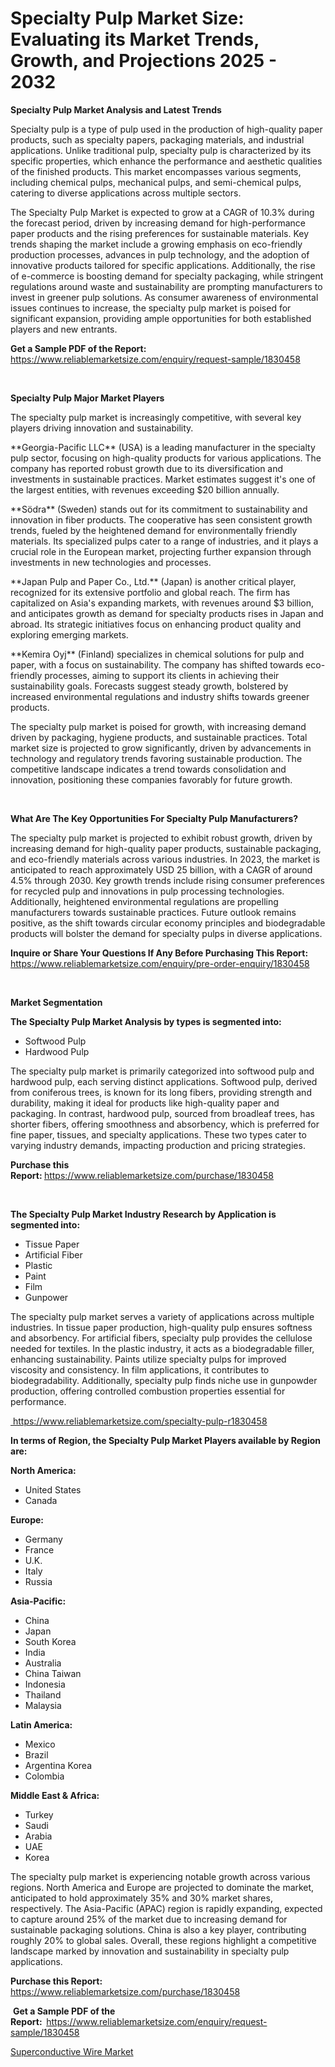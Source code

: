 <p><h1>Specialty Pulp Market Size: Evaluating its Market Trends, Growth, and Projections 2025 - 2032</h1></p><p><strong>Specialty Pulp Market Analysis and Latest Trends</strong></p>
<p><p>Specialty pulp is a type of pulp used in the production of high-quality paper products, such as specialty papers, packaging materials, and industrial applications. Unlike traditional pulp, specialty pulp is characterized by its specific properties, which enhance the performance and aesthetic qualities of the finished products. This market encompasses various segments, including chemical pulps, mechanical pulps, and semi-chemical pulps, catering to diverse applications across multiple sectors.</p><p>The Specialty Pulp Market is expected to grow at a CAGR of 10.3% during the forecast period, driven by increasing demand for high-performance paper products and the rising preferences for sustainable materials. Key trends shaping the market include a growing emphasis on eco-friendly production processes, advances in pulp technology, and the adoption of innovative products tailored for specific applications. Additionally, the rise of e-commerce is boosting demand for specialty packaging, while stringent regulations around waste and sustainability are prompting manufacturers to invest in greener pulp solutions. As consumer awareness of environmental issues continues to increase, the specialty pulp market is poised for significant expansion, providing ample opportunities for both established players and new entrants.</p></p>
<p><strong>Get a Sample PDF of the Report:&nbsp;</strong> <a href="https://www.reliablemarketsize.com/enquiry/request-sample/1830458?utm_campaign=3367&utm_medium=2&utm_source=Github&utm_content=ia&utm_term=01042025&utm_id=specialty-pulp">https://www.reliablemarketsize.com/enquiry/request-sample/1830458</a></p>
<p>&nbsp;</p>
<p><strong>Specialty Pulp Major Market Players</strong></p>
<p><p>The specialty pulp market is increasingly competitive, with several key players driving innovation and sustainability. </p><p>**Georgia-Pacific LLC** (USA) is a leading manufacturer in the specialty pulp sector, focusing on high-quality products for various applications. The company has reported robust growth due to its diversification and investments in sustainable practices. Market estimates suggest it's one of the largest entities, with revenues exceeding $20 billion annually.</p><p>**Södra** (Sweden) stands out for its commitment to sustainability and innovation in fiber products. The cooperative has seen consistent growth trends, fueled by the heightened demand for environmentally friendly materials. Its specialized pulps cater to a range of industries, and it plays a crucial role in the European market, projecting further expansion through investments in new technologies and processes.</p><p>**Japan Pulp and Paper Co., Ltd.** (Japan) is another critical player, recognized for its extensive portfolio and global reach. The firm has capitalized on Asia's expanding markets, with revenues around $3 billion, and anticipates growth as demand for specialty products rises in Japan and abroad. Its strategic initiatives focus on enhancing product quality and exploring emerging markets.</p><p>**Kemira Oyj** (Finland) specializes in chemical solutions for pulp and paper, with a focus on sustainability. The company has shifted towards eco-friendly processes, aiming to support its clients in achieving their sustainability goals. Forecasts suggest steady growth, bolstered by increased environmental regulations and industry shifts towards greener products.</p><p>The specialty pulp market is poised for growth, with increasing demand driven by packaging, hygiene products, and sustainable practices. Total market size is projected to grow significantly, driven by advancements in technology and regulatory trends favoring sustainable production. The competitive landscape indicates a trend towards consolidation and innovation, positioning these companies favorably for future growth.</p></p>
<p>&nbsp;</p>
<p><strong>What Are The Key Opportunities For Specialty Pulp Manufacturers?</strong></p>
<p><p>The specialty pulp market is projected to exhibit robust growth, driven by increasing demand for high-quality paper products, sustainable packaging, and eco-friendly materials across various industries. In 2023, the market is anticipated to reach approximately USD 25 billion, with a CAGR of around 4.5% through 2030. Key growth trends include rising consumer preferences for recycled pulp and innovations in pulp processing technologies. Additionally, heightened environmental regulations are propelling manufacturers towards sustainable practices. Future outlook remains positive, as the shift towards circular economy principles and biodegradable products will bolster the demand for specialty pulps in diverse applications.</p></p>
<p><strong>Inquire or Share Your Questions If Any Before Purchasing This Report:</strong> <a href="https://www.reliablemarketsize.com/enquiry/pre-order-enquiry/1830458?utm_campaign=3367&utm_medium=2&utm_source=Github&utm_content=ia&utm_term=01042025&utm_id=specialty-pulp">https://www.reliablemarketsize.com/enquiry/pre-order-enquiry/1830458</a></p>
<p>&nbsp;</p>
<p><strong>Market Segmentation</strong></p>
<p><strong>The Specialty Pulp Market Analysis by types is segmented into:</strong></p>
<p><ul><li>Softwood Pulp</li><li>Hardwood Pulp</li></ul></p>
<p><p>The specialty pulp market is primarily categorized into softwood pulp and hardwood pulp, each serving distinct applications. Softwood pulp, derived from coniferous trees, is known for its long fibers, providing strength and durability, making it ideal for products like high-quality paper and packaging. In contrast, hardwood pulp, sourced from broadleaf trees, has shorter fibers, offering smoothness and absorbency, which is preferred for fine paper, tissues, and specialty applications. These two types cater to varying industry demands, impacting production and pricing strategies.</p></p>
<p><strong>Purchase this Report:&nbsp;</strong><a href="https://www.reliablemarketsize.com/purchase/1830458?utm_campaign=3367&utm_medium=2&utm_source=Github&utm_content=ia&utm_term=01042025&utm_id=specialty-pulp">https://www.reliablemarketsize.com/purchase/1830458</a></p>
<p>&nbsp;</p>
<p><strong>The Specialty Pulp Market Industry Research by Application is segmented into:</strong></p>
<p><ul><li>Tissue Paper</li><li>Artificial Fiber</li><li>Plastic</li><li>Paint</li><li>Film</li><li>Gunpower</li></ul></p>
<p><p>The specialty pulp market serves a variety of applications across multiple industries. In tissue paper production, high-quality pulp ensures softness and absorbency. For artificial fibers, specialty pulp provides the cellulose needed for textiles. In the plastic industry, it acts as a biodegradable filler, enhancing sustainability. Paints utilize specialty pulps for improved viscosity and consistency. In film applications, it contributes to biodegradability. Additionally, specialty pulp finds niche use in gunpowder production, offering controlled combustion properties essential for performance.</p></p>
<p><a href="https://www.reliablemarketsize.com/specialty-pulp-r1830458?utm_campaign=3367&utm_medium=2&utm_source=Github&utm_content=ia&utm_term=01042025&utm_id=specialty-pulp">&nbsp;https://www.reliablemarketsize.com/specialty-pulp-r1830458</a></p>
<p><strong>In terms of Region, the Specialty Pulp Market Players available by Region are:</strong></p>
<p>
    <p> <strong> North America: </strong>
        <ul>
            <li>United States</li>
            <li>Canada</li>
        </ul>
        </p> 
    <p> <strong> Europe: </strong>
        <ul>
            <li>Germany</li>
            <li>France</li>
            <li>U.K.</li>
            <li>Italy</li>
            <li>Russia</li>
        </ul>
        </p> 
    <p> <strong> Asia-Pacific: </strong>
        <ul>
            <li>China</li>
            <li>Japan</li>
            <li>South Korea</li>
            <li>India</li>
            <li>Australia</li>
            <li>China Taiwan</li>
            <li>Indonesia</li>
            <li>Thailand</li>
            <li>Malaysia</li>
        </ul>
        </p> 
    <p> <strong> Latin America: </strong>
        <ul>
            <li>Mexico</li>
            <li>Brazil</li>
            <li>Argentina Korea</li>
            <li>Colombia</li>
        </ul>
        </p> 
    <p> <strong> Middle East & Africa: </strong>
        <ul>
            <li>Turkey</li>
            <li>Saudi</li>
            <li>Arabia</li>
            <li>UAE</li>
            <li>Korea</li>
        </ul>
    </p>
    </p>
<p><p>The specialty pulp market is experiencing notable growth across various regions. North America and Europe are projected to dominate the market, anticipated to hold approximately 35% and 30% market shares, respectively. The Asia-Pacific (APAC) region is rapidly expanding, expected to capture around 25% of the market due to increasing demand for sustainable packaging solutions. China is also a key player, contributing roughly 20% to global sales. Overall, these regions highlight a competitive landscape marked by innovation and sustainability in specialty pulp applications.</p></p>
<p><strong>Purchase this Report: </strong><a href="https://www.reliablemarketsize.com/purchase/1830458?utm_campaign=3367&utm_medium=2&utm_source=Github&utm_content=ia&utm_term=01042025&utm_id=specialty-pulp">https://www.reliablemarketsize.com/purchase/1830458</a></p>
<p>&nbsp;<strong>Get a Sample PDF of the Report:&nbsp;&nbsp;</strong><a href="https://www.reliablemarketsize.com/enquiry/request-sample/1830458?utm_campaign=3367&utm_medium=2&utm_source=Github&utm_content=ia&utm_term=01042025&utm_id=specialty-pulp">https://www.reliablemarketsize.com/enquiry/request-sample/1830458</a></p>
<p><strong></strong></p>
<p><p><a href="https://github.com/wynonachirei9/Market-Research-Report-List-1/blob/main/superconductive-wire-market.md?utm_campaign=3367&utm_medium=2&utm_source=Github&utm_content=ia&utm_term=01042025&utm_id=specialty-pulp">Superconductive Wire Market</a></p></p>